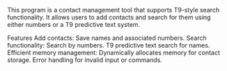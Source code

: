 This program is a contact management tool that supports T9-style search functionality. It allows users to add contacts and search for them using either numbers or a T9 predictive text system.

Features
Add contacts: Save names and associated numbers.
Search functionality:
Search by numbers.
T9 predictive text search for names.
Efficient memory management: Dynamically allocates memory for contact storage.
Error handling for invalid input or commands.
